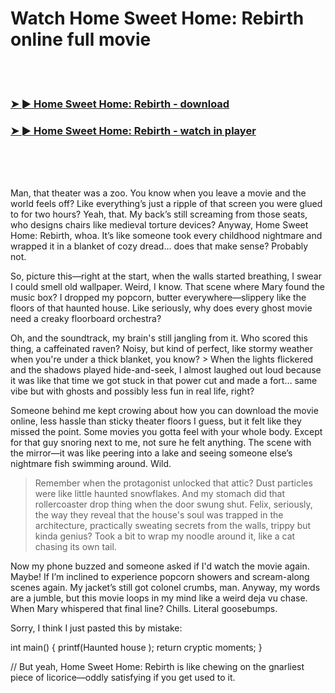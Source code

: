 <h1>Watch Home Sweet Home: Rebirth online full movie</h1>


<br><br>

<h3><a href="https://Bobs-enifspokon1985.github.io/ehbzaimcay/">➤ ► Home Sweet Home: Rebirth - download</a></h3> 
<h3><a href="https://Bobs-enifspokon1985.github.io/ehbzaimcay/">➤ ► Home Sweet Home: Rebirth - watch in player</a></h3>


<br><br><br>


Man, that theater was a zoo. You know when you leave a movie and the world feels off? Like everything’s just a ripple of that screen you were glued to for two hours? Yeah, that. My back’s still screaming from those seats, who designs chairs like medieval torture devices? Anyway, Home Sweet Home: Rebirth, whoa. It’s like someone took every childhood nightmare and wrapped it in a blanket of cozy dread… does that make sense? Probably not.

So, picture this—right at the start, when the walls started breathing, I swear I could smell old wallpaper. Weird, I know. That scene where Mary found the music box? I dropped my popcorn, butter everywhere—slippery like the floors of that haunted house. Like seriously, why does every ghost movie need a creaky floorboard orchestra? 

Oh, and the soundtrack, my brain's still jangling from it. Who scored this thing, a caffeinated raven? Noisy, but kind of perfect, like stormy weather when you're under a thick blanket, you know? > When the lights flickered and the shadows played hide-and-seek, I almost laughed out loud because it was like that time we got stuck in that power cut and made a fort… same vibe but with ghosts and possibly less fun in real life, right?

Someone behind me kept crowing about how you can download the movie online, less hassle than sticky theater floors I guess, but it felt like they missed the point. Some movies you gotta feel with your whole body. Except for that guy snoring next to me, not sure he felt anything. The scene with the mirror—it was like peering into a lake and seeing someone else’s nightmare fish swimming around. Wild.

> Remember when the protagonist unlocked that attic? Dust particles were like little haunted snowflakes. And my stomach did that rollercoaster drop thing when the door swung shut. Felix, seriously, the way they reveal that the house's soul was trapped in the architecture, practically sweating secrets from the walls, trippy but kinda genius? Took a bit to wrap my noodle around it, like a cat chasing its own tail.

Now my phone buzzed and someone asked if I'd watch the movie again. Maybe! If I’m inclined to experience popcorn showers and scream-along scenes again. My jacket’s still got colonel crumbs, man. Anyway, my words are a jumble, but this movie loops in my mind like a weird deja vu chase. When Mary whispered that final line? Chills. Literal goosebumps.

Sorry, I think I just pasted this by mistake: 

int main() {
    printf(Haunted house
);
    return cryptic  moments;
}

// But yeah, Home Sweet Home: Rebirth is like chewing on the gnarliest piece of licorice—oddly satisfying if you get used to it.
